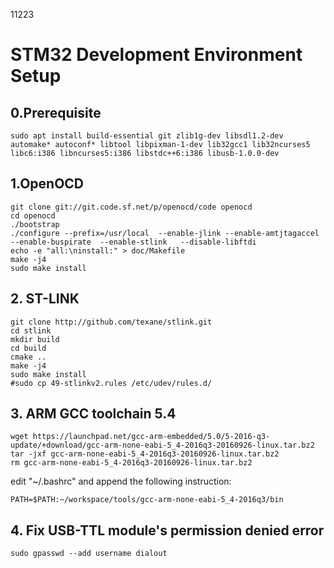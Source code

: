 11223

# STM32 Development Environment Setup

## 0.Prerequisite

```
sudo apt install build-essential git zlib1g-dev libsdl1.2-dev automake* autoconf* libtool libpixman-1-dev lib32gcc1 lib32ncurses5 libc6:i386 libncurses5:i386 libstdc++6:i386 libusb-1.0.0-dev
```

## 1.OpenOCD

```
git clone git://git.code.sf.net/p/openocd/code openocd
cd openocd
./bootstrap
./configure --prefix=/usr/local  --enable-jlink --enable-amtjtagaccel --enable-buspirate  --enable-stlink   --disable-libftdi
echo -e "all:\ninstall:" > doc/Makefile
make -j4
sudo make install
```

## 2. ST-LINK

```
git clone http://github.com/texane/stlink.git
cd stlink
mkdir build
cd build
cmake ..
make -j4
sudo make install
#sudo cp 49-stlinkv2.rules /etc/udev/rules.d/
```

## 3. ARM GCC toolchain 5.4

```
wget https://launchpad.net/gcc-arm-embedded/5.0/5-2016-q3-update/+download/gcc-arm-none-eabi-5_4-2016q3-20160926-linux.tar.bz2
tar -jxf gcc-arm-none-eabi-5_4-2016q3-20160926-linux.tar.bz2
rm gcc-arm-none-eabi-5_4-2016q3-20160926-linux.tar.bz2
```

edit "~/.bashrc" and append the following instruction:

```
PATH=$PATH:~/workspace/tools/gcc-arm-none-eabi-5_4-2016q3/bin
```

## 4. Fix USB-TTL module's permission denied error

```
sudo gpasswd --add username dialout
```
